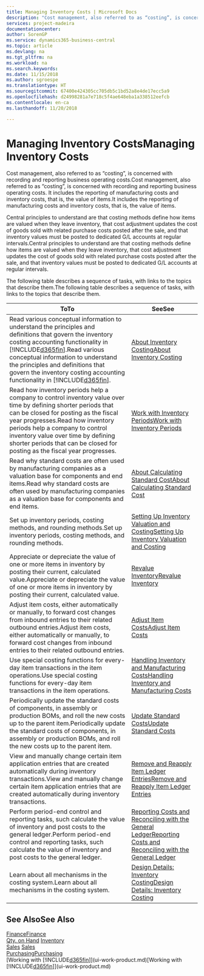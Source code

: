 ```yaml
---
title: Managing Inventory Costs | Microsoft Docs
description: "Cost management, also referred to as “costing”, is concerned with recording and reporting business operating costs. It includes the reporting of manufacturing costs and inventory costs, that is, the value of items."
services: project-madeira
documentationcenter: 
author: SorenGP
ms.service: dynamics365-business-central
ms.topic: article
ms.devlang: na
ms.tgt_pltfrm: na
ms.workload: na
ms.search.keywords: 
ms.date: 11/15/2018
ms.author: sgroespe
ms.translationtype: HT
ms.sourcegitcommit: 67400e424305cc705db5c1bd52a8e4de17ecc5a9
ms.openlocfilehash: d24998281a7e718c5f4ae648eba1a338512eefcb
ms.contentlocale: en-ca
ms.lasthandoff: 11/20/2018

---
```

# <a name="managing-inventory-costs"></a><span data-ttu-id="0682a-104">Managing Inventory Costs</span><span class="sxs-lookup"><span data-stu-id="0682a-104">Managing Inventory Costs</span></span>
<span data-ttu-id="0682a-105">Cost management, also referred to as “costing”, is concerned with recording and reporting business operating costs.</span><span class="sxs-lookup"><span data-stu-id="0682a-105">Cost management, also referred to as “costing”, is concerned with recording and reporting business operating costs.</span></span> <span data-ttu-id="0682a-106">It includes the reporting of manufacturing costs and inventory costs, that is, the value of items.</span><span class="sxs-lookup"><span data-stu-id="0682a-106">It includes the reporting of manufacturing costs and inventory costs, that is, the value of items.</span></span>   

<span data-ttu-id="0682a-107">Central principles to understand are that costing methods define how items are valued when they leave inventory, that cost adjustment updates the cost of goods sold with related purchase costs posted after the sale, and that inventory values must be posted to dedicated G/L accounts at regular intervals.</span><span class="sxs-lookup"><span data-stu-id="0682a-107">Central principles to understand are that costing methods define how items are valued when they leave inventory, that cost adjustment updates the cost of goods sold with related purchase costs posted after the sale, and that inventory values must be posted to dedicated G/L accounts at regular intervals.</span></span>

<span data-ttu-id="0682a-108">The following table describes a sequence of tasks, with links to the topics that describe them.</span><span class="sxs-lookup"><span data-stu-id="0682a-108">The following table describes a sequence of tasks, with links to the topics that describe them.</span></span>

|<span data-ttu-id="0682a-109">**To**</span><span class="sxs-lookup"><span data-stu-id="0682a-109">**To**</span></span>|<span data-ttu-id="0682a-110">**See**</span><span class="sxs-lookup"><span data-stu-id="0682a-110">**See**</span></span>|  
|------------|-------------|  
|<span data-ttu-id="0682a-111">Read various conceptual information to understand the principles and definitions that govern the inventory costing accounting functionality in [!INCLUDE[d365fin](includes/d365fin_md.md)].</span><span class="sxs-lookup"><span data-stu-id="0682a-111">Read various conceptual information to understand the principles and definitions that govern the inventory costing accounting functionality in [!INCLUDE[d365fin](includes/d365fin_md.md)].</span></span>|[<span data-ttu-id="0682a-112">About Inventory Costing</span><span class="sxs-lookup"><span data-stu-id="0682a-112">About Inventory Costing</span></span>](finance-learn-about-costing.md)|  
|<span data-ttu-id="0682a-113">Read how inventory periods help a company to control inventory value over time by defining shorter periods that can be closed for posting as the fiscal year progresses.</span><span class="sxs-lookup"><span data-stu-id="0682a-113">Read how inventory periods help a company to control inventory value over time by defining shorter periods that can be closed for posting as the fiscal year progresses.</span></span>|[<span data-ttu-id="0682a-114">Work with Inventory Periods</span><span class="sxs-lookup"><span data-stu-id="0682a-114">Work with Inventory Periods</span></span>](finance-how-to-work-with-inventory-periods.md)|
|<span data-ttu-id="0682a-115">Read why standard costs are often used by manufacturing companies as a valuation base for components and end items.</span><span class="sxs-lookup"><span data-stu-id="0682a-115">Read why standard costs are often used by manufacturing companies as a valuation base for components and end items.</span></span>|[<span data-ttu-id="0682a-116">About Calculating Standard Cost</span><span class="sxs-lookup"><span data-stu-id="0682a-116">About Calculating Standard Cost</span></span>](finance-about-calculating-standard-cost.md)|
|<span data-ttu-id="0682a-117">Set up inventory periods, costing methods, and rounding methods.</span><span class="sxs-lookup"><span data-stu-id="0682a-117">Set up inventory periods, costing methods, and rounding methods.</span></span>|[<span data-ttu-id="0682a-118">Setting Up Inventory Valuation and Costing</span><span class="sxs-lookup"><span data-stu-id="0682a-118">Setting Up Inventory Valuation and Costing</span></span>](finance-set-up-inventory-valuation-and-costing.md)|
|<span data-ttu-id="0682a-119">Appreciate or depreciate the value of one or more items in inventory by posting their current, calculated value.</span><span class="sxs-lookup"><span data-stu-id="0682a-119">Appreciate or depreciate the value of one or more items in inventory by posting their current, calculated value.</span></span>|[<span data-ttu-id="0682a-120">Revalue Inventory</span><span class="sxs-lookup"><span data-stu-id="0682a-120">Revalue Inventory</span></span>](inventory-how-revalue-inventory.md)|
|<span data-ttu-id="0682a-121">Adjust item costs, either automatically or manually, to forward cost changes from inbound entries to their related outbound entries.</span><span class="sxs-lookup"><span data-stu-id="0682a-121">Adjust item costs, either automatically or manually, to forward cost changes from inbound entries to their related outbound entries.</span></span>|[<span data-ttu-id="0682a-122">Adjust Item Costs</span><span class="sxs-lookup"><span data-stu-id="0682a-122">Adjust Item Costs</span></span>](inventory-how-adjust-item-costs.md)|
|<span data-ttu-id="0682a-123">Use special costing functions for every-day item transactions in the item operations.</span><span class="sxs-lookup"><span data-stu-id="0682a-123">Use special costing functions for every-day item transactions in the item operations.</span></span>|[<span data-ttu-id="0682a-124">Handling Inventory and Manufacturing Costs</span><span class="sxs-lookup"><span data-stu-id="0682a-124">Handling Inventory and Manufacturing Costs</span></span>](finance-handle-inventory-and-manufacturing-costs.md)|  
|<span data-ttu-id="0682a-125">Periodically update the standard costs of components, in assembly or production BOMs, and roll the new costs up to the parent item.</span><span class="sxs-lookup"><span data-stu-id="0682a-125">Periodically update the standard costs of components, in assembly or production BOMs, and roll the new costs up to the parent item.</span></span>|[<span data-ttu-id="0682a-126">Update Standard Costs</span><span class="sxs-lookup"><span data-stu-id="0682a-126">Update Standard Costs</span></span>](finance-how-to-update-standard-costs.md)|
|<span data-ttu-id="0682a-127">View and manually change certain item application entries that are created automatically during inventory transactions.</span><span class="sxs-lookup"><span data-stu-id="0682a-127">View and manually change certain item application entries that are created automatically during inventory transactions.</span></span>|[<span data-ttu-id="0682a-128">Remove and Reapply Item Ledger Entries</span><span class="sxs-lookup"><span data-stu-id="0682a-128">Remove and Reapply Item Ledger Entries</span></span>](finance-how-to-remove-and-reapply-item-entries.md)|
|<span data-ttu-id="0682a-129">Perform period-end control and reporting tasks, such calculate the value of inventory and post costs to the general ledger.</span><span class="sxs-lookup"><span data-stu-id="0682a-129">Perform period-end control and reporting tasks, such calculate the value of inventory and post costs to the general ledger.</span></span>|[<span data-ttu-id="0682a-130">Reporting Costs and Reconciling with the General Ledger</span><span class="sxs-lookup"><span data-stu-id="0682a-130">Reporting Costs and Reconciling with the General Ledger</span></span>](finance-report-costs-and-reconcile-with-the-general-ledger.md)|
|<span data-ttu-id="0682a-131">Learn about all mechanisms in the costing system.</span><span class="sxs-lookup"><span data-stu-id="0682a-131">Learn about all mechanisms in the costing system.</span></span>|[<span data-ttu-id="0682a-132">Design Details: Inventory Costing</span><span class="sxs-lookup"><span data-stu-id="0682a-132">Design Details: Inventory Costing</span></span>](design-details-inventory-costing.md)|  

## <a name="see-also"></a><span data-ttu-id="0682a-133">See Also</span><span class="sxs-lookup"><span data-stu-id="0682a-133">See Also</span></span>  
 [<span data-ttu-id="0682a-134">Finance</span><span class="sxs-lookup"><span data-stu-id="0682a-134">Finance</span></span>](finance.md)  
 <span data-ttu-id="0682a-135">[Qty. on Hand](inventory-manage-inventory.md) </span><span class="sxs-lookup"><span data-stu-id="0682a-135">[Inventory](inventory-manage-inventory.md) </span></span>  
 <span data-ttu-id="0682a-136">[Sales](sales-manage-sales.md) </span><span class="sxs-lookup"><span data-stu-id="0682a-136">[Sales](sales-manage-sales.md) </span></span>  
 [<span data-ttu-id="0682a-137">Purchasing</span><span class="sxs-lookup"><span data-stu-id="0682a-137">Purchasing</span></span>](purchasing-manage-purchasing.md)  
 <span data-ttu-id="0682a-138">[Working with [!INCLUDE[d365fin](includes/d365fin_md.md)]](ui-work-product.md)</span><span class="sxs-lookup"><span data-stu-id="0682a-138">[Working with [!INCLUDE[d365fin](includes/d365fin_md.md)]](ui-work-product.md)</span></span>

